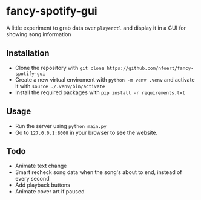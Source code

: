 # fancy-spotify-gui
A little experiment to grab data over `playerctl` and display it in a GUI for showing song information

## Installation
- Clone the repository with `git clone https://github.com/nfoert/fancy-spotify-gui`
- Create a new virtual enviroment with `python -m venv .venv` and activate it with `source ./.venv/bin/activate`
- Install the required packages with `pip install -r requirements.txt`

## Usage
- Run the server using `python main.py`
- Go to `127.0.0.1:8000` in your browser to see the website.

## Todo
- Animate text change
- Smart recheck song data when the song's about to end, instead of every second
- Add playback buttons
- Animate cover art if paused